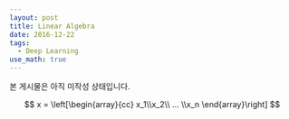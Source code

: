 ```yaml
---
layout: post
title: Linear Algebra
date: 2016-12-22
tags:
  - Deep Learning
use_math: true
---
```

본 게시물은 아직 미작성 상태입니다.

$$
x =
\left[\begin{array}{cc}
x_1\\x_2\\ ... \\x_n
\end{array}\right]
$$
